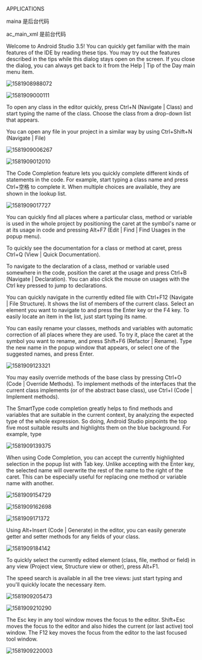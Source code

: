 APPLICATIONS

maina 是后台代码

ac_main_xml 是前台代码

Welcome to Android Studio 3.5!
You can quickly get familiar with the main features of the IDE by reading these tips. You may try out the features described in the tips while this dialog stays open on the screen. If you close the dialog, you can always get back to it from the Help | Tip of the Day main menu item.

![1581908988072](C:\Users\DELL\AppData\Roaming\Typora\typora-user-images\1581908988072.png)

![1581909000111](C:\Users\DELL\AppData\Roaming\Typora\typora-user-images\1581909000111.png)

To open any class in the editor quickly, press Ctrl+N (Navigate | Class) and start typing the name of the class. Choose the class from a drop-down list that appears.

You can open any file in your project in a similar way by using Ctrl+Shift+N (Navigate | File)



![1581909006267](C:\Users\DELL\AppData\Roaming\Typora\typora-user-images\1581909006267.png)

![1581909012010](C:\Users\DELL\AppData\Roaming\Typora\typora-user-images\1581909012010.png)

The Code Completion feature lets you quickly complete different kinds of statements in the code. For example, start typing a class name and press Ctrl+空格 to complete it. When multiple choices are available, they are shown in the lookup list.

![1581909017727](C:\Users\DELL\AppData\Roaming\Typora\typora-user-images\1581909017727.png)

You can quickly find all places where a particular class, method or variable is used in the whole project by positioning the caret at the symbol's name or at its usage in code and pressing Alt+F7 (Edit | Find | Find Usages in the popup menu).



To quickly see the documentation for a class or method at caret, press Ctrl+Q (View | Quick Documentation).





To navigate to the declaration of a class, method or variable used somewhere in the code, position the caret at the usage and press Ctrl+B (Navigate | Declaration). You can also click the mouse on usages with the Ctrl key pressed to jump to declarations.





You can quickly navigate in the currently edited file with Ctrl+F12 (Navigate | File Structure).
It shows the list of members of the current class. Select an element you want to navigate to and press the Enter key or the F4 key.
To easily locate an item in the list, just start typing its name.





You can easily rename your classes, methods and variables with automatic correction of all places where they are used.
To try it, place the caret at the symbol you want to rename, and press Shift+F6 (Refactor | Rename). Type the new name in the popup window that appears, or select one of the suggested names, and press Enter.



![1581909123321](C:\Users\DELL\AppData\Roaming\Typora\typora-user-images\1581909123321.png)



You may easily override methods of the base class by pressing Ctrl+O (Code | Override Methods).
To implement methods of the interfaces that the current class implements (or of the abstract base class), use Ctrl+I (Code | Implement methods).





The SmartType code completion greatly helps to find methods and variables that are suitable in the current context, by analyzing the expected type of the whole expression. So doing, Android Studio pinpoints the top five most suitable results and highlights them on the blue background. For example, type

![1581909139375](C:\Users\DELL\AppData\Roaming\Typora\typora-user-images\1581909139375.png)

When using Code Completion, you can accept the currently highlighted selection in the popup list with Tab key.
Unlike accepting with the Enter key, the selected name will overwrite the rest of the name to the right of the caret. This can be especially useful for replacing one method or variable name with another.

![1581909154729](C:\Users\DELL\AppData\Roaming\Typora\typora-user-images\1581909154729.png)

![1581909162698](C:\Users\DELL\AppData\Roaming\Typora\typora-user-images\1581909162698.png)

![1581909171372](C:\Users\DELL\AppData\Roaming\Typora\typora-user-images\1581909171372.png)

Using Alt+Insert (Code | Generate) in the editor, you can easily generate getter and setter methods for any fields of your class.

![1581909184142](C:\Users\DELL\AppData\Roaming\Typora\typora-user-images\1581909184142.png)

To quickly select the currently edited element (class, file, method or field) in any view (Project view, Structure view or other), press Alt+F1.



The speed search is available in all the tree views: just start typing and you'll quickly locate the necessary item.

![1581909205473](C:\Users\DELL\AppData\Roaming\Typora\typora-user-images\1581909205473.png)

![1581909210290](C:\Users\DELL\AppData\Roaming\Typora\typora-user-images\1581909210290.png)

The Esc key in any tool window moves the focus to the editor.
Shift+Esc moves the focus to the editor and also hides the current (or last active) tool window.
The F12 key moves the focus from the editor to the last focused tool window.

![1581909220003](C:\Users\DELL\AppData\Roaming\Typora\typora-user-images\1581909220003.png)